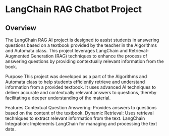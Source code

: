 # LangChain RAG Chatbot Project



## Overview
The LangChain RAG AI project is designed to assist students in answering questions based on a textbook provided by the teacher in the Algorithms and Automata class. This project leverages LangChain and Retrieval-Augmented Generation (RAG) techniques to enhance the process of answering questions by providing contextually relevant information from the book.

Purpose
This project was developed as a part of the Algorithms and Automata class to help students efficiently retrieve and understand information from a provided textbook. It uses advanced AI techniques to deliver accurate and contextually relevant answers to questions, thereby facilitating a deeper understanding of the material.

Features
Contextual Question Answering: Provides answers to questions based on the content of the textbook.
Dynamic Retrieval: Uses retrieval techniques to extract relevant information from the text.
LangChain Integration: Implements LangChain for managing and processing the text data.

